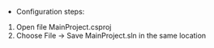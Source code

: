 - Configuration steps:
1. Open file MainProject.csproj
2. Choose File -> Save MainProject.sln in the same location